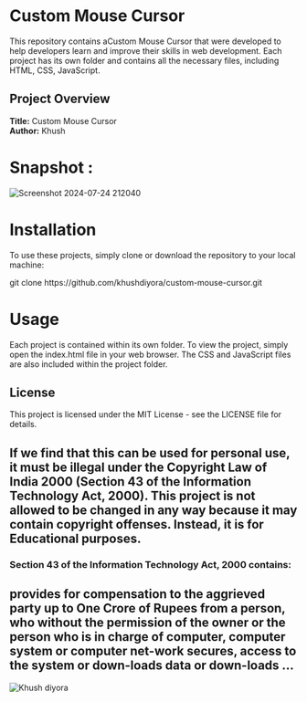 # Custom Mouse Cursor

This repository contains aCustom Mouse Cursor that were developed to help developers learn and improve their skills in web development. Each project has its own folder and contains all the necessary files, including HTML, CSS, JavaScript.

## Project Overview

**Title:** Custom Mouse Cursor <br>
**Author:** Khush


# Snapshot : 

![Screenshot 2024-07-24 212040](https://github.com/user-attachments/assets/e740d5e1-054f-4339-bf4f-44b4e154b8b8)


# Installation
To use these projects, simply clone or download the repository to your local machine:
<p>git clone https://github.com/khushdiyora/custom-mouse-cursor.git</p>
  
# Usage
Each project is contained within its own folder. To view the project, simply open the index.html file in your web browser. The CSS and JavaScript files are also included within the project folder.


## License

This project is licensed under the MIT License - see the LICENSE file for details.

## If we find that this can be used for personal use, it must be illegal under the Copyright Law of India 2000 (Section 43 of the Information Technology Act, 2000). This project is not allowed to be changed in any way because it may contain copyright offenses. Instead, it is for Educational purposes.

### Section 43 of the Information Technology Act, 2000 contains:

## provides for compensation to the aggrieved party up to One Crore of Rupees from a person, who without the permission of the owner or the person who is in charge of computer, computer system or computer net-work secures, access to the system or down-loads data or down-loads ...

![Khush diyora](https://github.com/user-attachments/assets/2cceda39-3a1a-44ff-aa96-556057017ee9)


